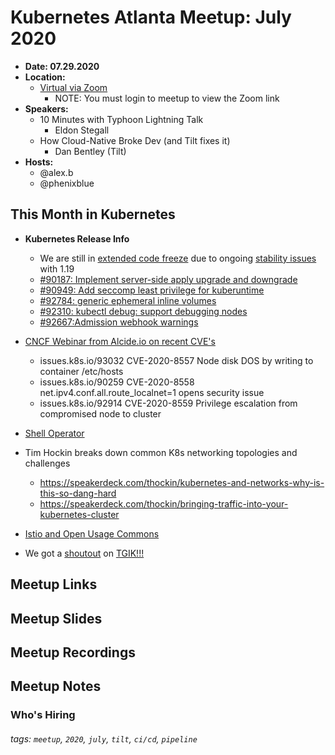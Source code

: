 # Kubernetes Atlanta Meetup: July 2020<!--Month Year-->

- **Date: 07.29.2020**<!--date as MM.DD.YYYY-->
- **Location:**
    - [Virtual via Zoom](https://www.meetup.com/Kubernetes-Atlanta-Meetup/events/271771682/)
      - NOTE: You must login to meetup to view the Zoom link
- **Speakers:**
    - 10 Minutes with Typhoon Lightning Talk
        - Eldon Stegall
    - How Cloud-Native Broke Dev (and Tilt fixes it)<!--presentation title-->
        - Dan Bentley (Tilt)<!--speaker name/company-->
- **Hosts:**
    - @alex.b
    - @phenixblue

## This Month in Kubernetes

- **Kubernetes Release Info**
    - We are still in [extended code freeze](https://groups.google.com/g/kubernetes-dev/c/4V5-ORCwoUM) due to ongoing [stability issues](https://github.com/kubernetes/kubernetes/issues?q=is%3Aissue+is%3Aopen+label%3Apriority%2Fcritical-urgent) with 1.19
    - [#90187: Implement server-side apply upgrade and downgrade](https://github.com/kubernetes/kubernetes/pull/90187)
    - [#90949: Add seccomp least privilege for kuberuntime](https://github.com/kubernetes/kubernetes/pull/90949)
    - [#92784: generic ephemeral inline volumes](https://github.com/kubernetes/kubernetes/pull/92784)
    - [#92310: kubectl debug: support debugging nodes](https://github.com/kubernetes/kubernetes/pull/92310)
    - [#92667:Admission webhook warnings](https://github.com/kubernetes/kubernetes/pull/92667)

- [CNCF Webinar from Alcide.io on recent CVE's](https://www.cncf.io/webinars/kubernetes-security-anatomy-and-the-recently-disclosed-cves/)
    - issues.k8s.io/93032 CVE-2020-8557 Node disk DOS by writing to container /etc/hosts
    - issues.k8s.io/90259 CVE-2020-8558 net.ipv4.conf.all.route_localnet=1 opens security issue
    - issues.k8s.io/92914 CVE-2020-8559 Privilege escalation from compromised node to cluster
- [Shell Operator](https://github.com/flant/shell-operator)
- Tim Hockin breaks down common K8s networking topologies and challenges
    - https://speakerdeck.com/thockin/kubernetes-and-networks-why-is-this-so-dang-hard
    - https://speakerdeck.com/thockin/bringing-traffic-into-your-kubernetes-cluster
- [Istio and Open Usage Commons](https://istio.io/latest/blog/2020/open-usage/)
- We got a [shoutout](https://github.com/vmware-tanzu/tgik/tree/master/episodes/125) on [TGIK!!!](https://tgik.io)

## Meetup Links

## Meetup Slides

## Meetup Recordings

## Meetup Notes

### Who's Hiring 

<!--Company Name: Positions hiring for (link to hiring page), Contact Name/email/etc-->

###### tags: `meetup`, `2020`, `july`, `tilt`, `ci/cd`, `pipeline` <!--Add additional tags for `year`, `month` and anything else pertinent-->
